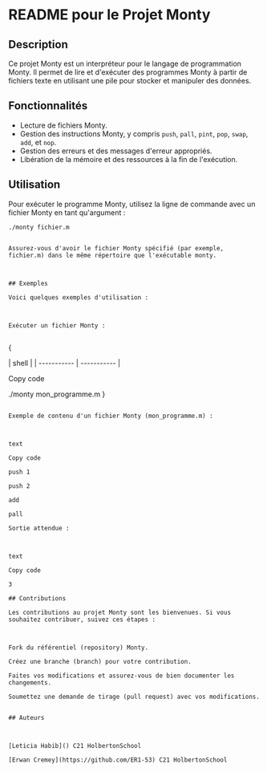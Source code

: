 
# README pour le Projet Monty

## Description

Ce projet Monty est un interpréteur pour le langage de programmation Monty. Il permet de lire et d'exécuter des programmes Monty à partir de fichiers texte en utilisant une pile pour stocker et manipuler des données.

## Fonctionnalités

- Lecture de fichiers Monty.
- Gestion des instructions Monty, y compris `push`, `pall`, `pint`, `pop`, `swap`, `add`, et `nop`.
- Gestion des erreurs et des messages d'erreur appropriés.
- Libération de la mémoire et des ressources à la fin de l'exécution.

## Utilisation

Pour exécuter le programme Monty, utilisez la ligne de commande avec un fichier Monty en tant qu'argument :

```shell
./monty fichier.m


Assurez-vous d'avoir le fichier Monty spécifié (par exemple, fichier.m) dans le même répertoire que l'exécutable monty.



## Exemples

Voici quelques exemples d'utilisation :



Exécuter un fichier Monty :


```
{

| shell |
| ----------- | ----------- |

Copy code


./monty mon_programme.m
}
```

Exemple de contenu d'un fichier Monty (mon_programme.m) :



text

Copy code

push 1

push 2

add

pall

Sortie attendue :



text

Copy code

3

## Contributions

Les contributions au projet Monty sont les bienvenues. Si vous souhaitez contribuer, suivez ces étapes :



Fork du référentiel (repository) Monty.

Créez une branche (branch) pour votre contribution.

Faites vos modifications et assurez-vous de bien documenter les changements.

Soumettez une demande de tirage (pull request) avec vos modifications.


## Auteurs



[Leticia Habib]() C21 HolbertonSchool

[Erwan Cremey](https://github.com/ER1-53) C21 HolbertonSchool

